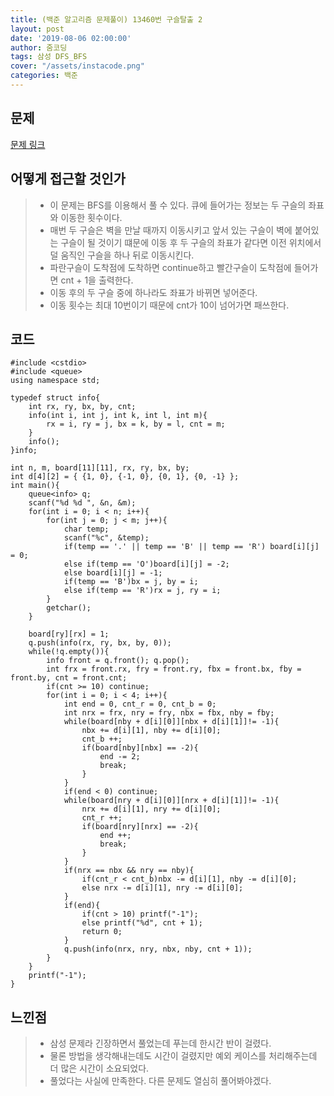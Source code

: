 ```yaml
---
title: (백준 알고리즘 문제풀이) 13460번 구슬탈출 2
layout: post
date: '2019-08-06 02:00:00'
author: 줌코딩
tags: 삼성 DFS_BFS
cover: "/assets/instacode.png"
categories: 백준
---
```


## 문제

[문제 링크](https://www.acmicpc.net/problem/13460)

## 어떻게 접근할 것인가

>* 이 문제는 BFS를 이용해서 풀 수 있다. 큐에 들어가는 정보는 두 구슬의 좌표와 이동한 횟수이다.
>* 매번 두 구슬은 벽을 만날 때까지 이동시키고 앞서 있는 구슬이 벽에 붙어있는 구슬이 될 것이기 떄문에 이동 후 두 구슬의 좌표가 같다면 이전 위치에서 덜 움직인 구슬을 하나 뒤로 이동시킨다.
>* 파란구슬이 도착점에 도착하면 continue하고 빨간구슬이 도착점에 들어가면 cnt + 1을 출력한다.
>* 이동 후의 두 구슬 중에 하나라도 좌표가 바뀌면 넣어준다.
>* 이동 횟수는 최대 10번이기 때문에 cnt가 10이 넘어가면 패쓰한다.

## 코드

    #include <cstdio>
    #include <queue>
    using namespace std;

    typedef struct info{
        int rx, ry, bx, by, cnt;
        info(int i, int j, int k, int l, int m){
            rx = i, ry = j, bx = k, by = l, cnt = m;
        }
        info();
    }info;

    int n, m, board[11][11], rx, ry, bx, by;
    int d[4][2] = { {1, 0}, {-1, 0}, {0, 1}, {0, -1} };
    int main(){
        queue<info> q; 
        scanf("%d %d ", &n, &m);
        for(int i = 0; i < n; i++){
            for(int j = 0; j < m; j++){
                char temp;
                scanf("%c", &temp);
                if(temp == '.' || temp == 'B' || temp == 'R') board[i][j] = 0;
                else if(temp == 'O')board[i][j] = -2;
                else board[i][j] = -1;
                if(temp == 'B')bx = j, by = i;
                else if(temp == 'R')rx = j, ry = i;
            }
            getchar();
        }

        board[ry][rx] = 1;
        q.push(info(rx, ry, bx, by, 0));
        while(!q.empty()){
            info front = q.front(); q.pop();
            int frx = front.rx, fry = front.ry, fbx = front.bx, fby = front.by, cnt = front.cnt; 
            if(cnt >= 10) continue;
            for(int i = 0; i < 4; i++){
                int end = 0, cnt_r = 0, cnt_b = 0;
                int nrx = frx, nry = fry, nbx = fbx, nby = fby;
                while(board[nby + d[i][0]][nbx + d[i][1]]!= -1){
                    nbx += d[i][1], nby += d[i][0];
                    cnt_b ++;
                    if(board[nby][nbx] == -2){
                        end -= 2;
                        break;
                    }
                }
                if(end < 0) continue;
                while(board[nry + d[i][0]][nrx + d[i][1]]!= -1){
                    nrx += d[i][1], nry += d[i][0];
                    cnt_r ++;
                    if(board[nry][nrx] == -2){
                        end ++;
                        break;
                    }
                }
                if(nrx == nbx && nry == nby){
                    if(cnt_r < cnt_b)nbx -= d[i][1], nby -= d[i][0];
                    else nrx -= d[i][1], nry -= d[i][0];
                }
                if(end){
                    if(cnt > 10) printf("-1");
                    else printf("%d", cnt + 1);
                    return 0;
                }
                q.push(info(nrx, nry, nbx, nby, cnt + 1));
            }
        }
        printf("-1");    
    }

## 느낀점

>* 삼성 문제라 긴장하면서 풀었는데 푸는데 한시간 반이 걸렸다.
>* 물론 방법을 생각해내는데도 시간이 걸렸지만 예외 케이스를 처리해주는데 더 많은 시간이 소요되었다.
>* 풀었다는 사실에 만족한다. 다른 문제도 열심히 풀어봐야겠다.
